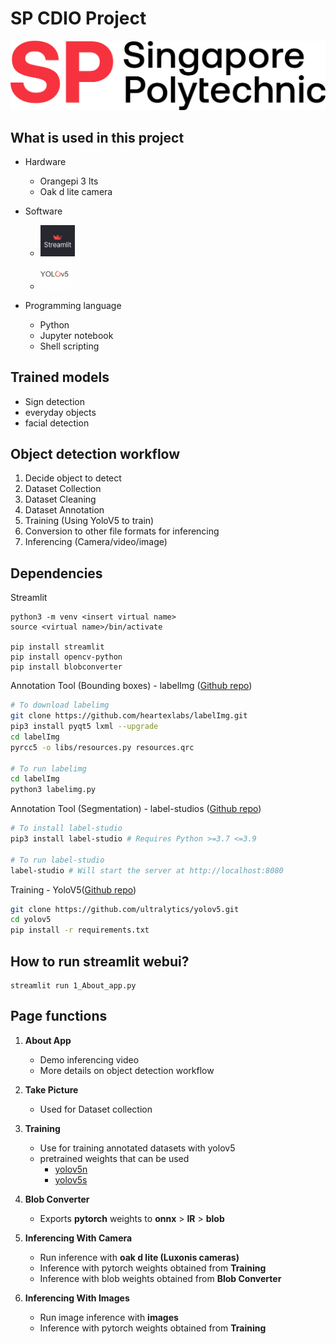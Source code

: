 # **SP CDIO Project**

![SP logo](./media/sp-logo.png)

## **What is used in this project**

- Hardware
    - Orangepi 3 lts
    - Oak d lite camera

- Software

    - <img src='./media/streamlit.jpg' width=55>
    - <img src='./media/yolov5.png'  width=50> 

- Programming language
    - Python
    - Jupyter notebook
    - Shell scripting

## **Trained models**
- Sign detection
- everyday objects
- facial detection

## **Object detection workflow**
1. Decide object to detect
2. Dataset Collection
3. Dataset Cleaning
4. Dataset Annotation
5. Training (Using YoloV5 to train)
6. Conversion to other file formats for inferencing
7. Inferencing (Camera/video/image)

## **Dependencies**

Streamlit
```
python3 -m venv <insert virtual name>
source <virtual name>/bin/activate

pip install streamlit
pip install opencv-python
pip install blobconverter
```

Annotation Tool (Bounding boxes) - labelImg ([Github repo](https://github.com/heartexlabs/labelImg))
```bash
# To download labelimg
git clone https://github.com/heartexlabs/labelImg.git
pip3 install pyqt5 lxml --upgrade
cd labelImg
pyrcc5 -o libs/resources.py resources.qrc

# To run labelimg
cd labelImg
python3 labelimg.py
```

Annotation Tool (Segmentation) - label-studios ([Github repo](https://github.com/heartexlabs/label-studio))
```bash
# To install label-studio
pip3 install label-studio # Requires Python >=3.7 <=3.9

# To run label-studio 
label-studio # Will start the server at http://localhost:8080
```

Training - YoloV5([Github repo](https://github.com/ultralytics/yolov5))
```bash
git clone https://github.com/ultralytics/yolov5.git
cd yolov5
pip install -r requirements.txt
```
## **How to run streamlit webui?**

```
streamlit run 1_About_app.py
```

## **Page functions**

1. **About App**
    - Demo inferencing video
    - More details on object detection workflow

2. **Take Picture**
    - Used for Dataset collection

3. **Training**
    - Use for training annotated datasets with yolov5
    - pretrained weights that can be used
        - [yolov5n](https://github.com/ultralytics/yolov5/releases/download/v6.2/yolov5n.pt)
        - [yolov5s](https://github.com/ultralytics/yolov5/releases/download/v6.2/yolov5s.pt)

4. **Blob Converter**
    - Exports **pytorch** weights to **onnx** > **IR** > **blob** 

5. **Inferencing With Camera**
    - Run inference with **oak d lite (Luxonis cameras)**
    - Inference with pytorch weights obtained from **Training**
    - Inference with blob weights obtained from **Blob Converter**

6. **Inferencing With Images**
    - Run image inference with **images**
    - Inference with pytorch weights obtained from **Training**